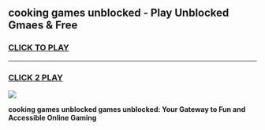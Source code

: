 
## cooking games unblocked - Play Unblocked Gmaes & Free
<h3>
<a href="https://premium.freeplayer.one?title=cooking_games_unblocked&ref=19F">CLICK TO PLAY</a></h3>
<hr>

<h3>
<a href="https://premium.freeplayer.one?title=cooking_games_unblocked&ref=19F">CLICK 2 PLAY</a>
  
</h3>

<a href="https://premium.freeplayer.one?title=cooking_games_unblocked&ref=19F/"><img src="https://clearcache.store/games.png"></a>


**cooking games unblocked games unblocked: Your Gateway to Fun and Accessible Online Gaming**
